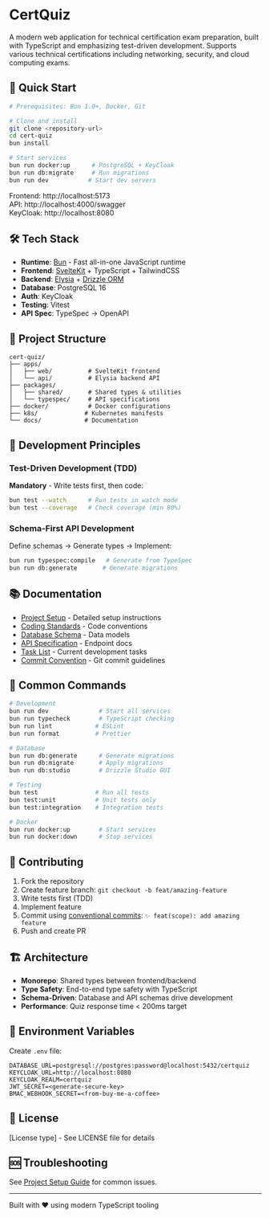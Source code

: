 # CertQuiz

A modern web application for technical certification exam preparation, built with TypeScript and emphasizing test-driven development. Supports various technical certifications including networking, security, and cloud computing exams.

## 🚀 Quick Start

```bash
# Prerequisites: Bun 1.0+, Docker, Git

# Clone and install
git clone <repository-url>
cd cert-quiz
bun install

# Start services
bun run docker:up      # PostgreSQL + KeyCloak
bun run db:migrate     # Run migrations
bun run dev           # Start dev servers
```

Frontend: http://localhost:5173  
API: http://localhost:4000/swagger  
KeyCloak: http://localhost:8080

## 🛠️ Tech Stack

- **Runtime**: [Bun](https://bun.sh) - Fast all-in-one JavaScript runtime
- **Frontend**: [SvelteKit](https://kit.svelte.dev) + TypeScript + TailwindCSS
- **Backend**: [Elysia](https://elysiajs.com) + [Drizzle ORM](https://orm.drizzle.team)
- **Database**: PostgreSQL 16
- **Auth**: KeyCloak
- **Testing**: Vitest
- **API Spec**: TypeSpec → OpenAPI

## 📁 Project Structure

```
cert-quiz/
├── apps/
│   ├── web/          # SvelteKit frontend
│   └── api/          # Elysia backend API
├── packages/
│   ├── shared/       # Shared types & utilities
│   └── typespec/     # API specifications
├── docker/           # Docker configurations
├── k8s/             # Kubernetes manifests
└── docs/            # Documentation
```

## 🧪 Development Principles

### Test-Driven Development (TDD)
**Mandatory** - Write tests first, then code:
```bash
bun test --watch      # Run tests in watch mode
bun test --coverage   # Check coverage (min 80%)
```

### Schema-First API Development
Define schemas → Generate types → Implement:
```bash
bun run typespec:compile   # Generate from TypeSpec
bun run db:generate       # Generate migrations
```

## 📚 Documentation

- [Project Setup](docs/project-setup.md) - Detailed setup instructions
- [Coding Standards](docs/coding-standards.md) - Code conventions
- [Database Schema](docs/database-schema.md) - Data models
- [API Specification](docs/api-specification.md) - Endpoint docs
- [Task List](docs/task-list.md) - Current development tasks
- [Commit Convention](.claude/commit-convention.md) - Git commit guidelines

## 🔧 Common Commands

```bash
# Development
bun run dev              # Start all services
bun run typecheck        # TypeScript checking
bun run lint            # ESLint
bun run format          # Prettier

# Database
bun run db:generate      # Generate migrations
bun run db:migrate       # Apply migrations
bun run db:studio        # Drizzle Studio GUI

# Testing
bun test                # Run all tests
bun test:unit           # Unit tests only
bun test:integration    # Integration tests

# Docker
bun run docker:up        # Start services
bun run docker:down      # Stop services
```

## 🤝 Contributing

1. Fork the repository
2. Create feature branch: `git checkout -b feat/amazing-feature`
3. Write tests first (TDD)
4. Implement feature
5. Commit using [conventional commits](.claude/commit-convention.md): `✨ feat(scope): add amazing feature`
6. Push and create PR

## 🏗️ Architecture

- **Monorepo**: Shared types between frontend/backend
- **Type Safety**: End-to-end type safety with TypeScript
- **Schema-Driven**: Database and API schemas drive development
- **Performance**: Quiz response time < 200ms target

## 🔐 Environment Variables

Create `.env` file:
```env
DATABASE_URL=postgresql://postgres:password@localhost:5432/certquiz
KEYCLOAK_URL=http://localhost:8080
KEYCLOAK_REALM=certquiz
JWT_SECRET=<generate-secure-key>
BMAC_WEBHOOK_SECRET=<from-buy-me-a-coffee>
```

## 📝 License

[License type] - See LICENSE file for details

## 🆘 Troubleshooting

See [Project Setup Guide](docs/project-setup.md#troubleshooting) for common issues.

---

Built with ❤️ using modern TypeScript tooling